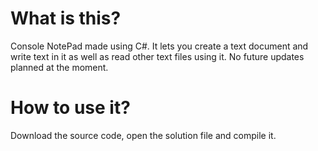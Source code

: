 # What is this?
Console NotePad made using C#. It lets you create a text document and write text in it as well as read other text files using it. No future updates planned at the moment.

# How to use it?
Download the source code, open the solution file and compile it.
